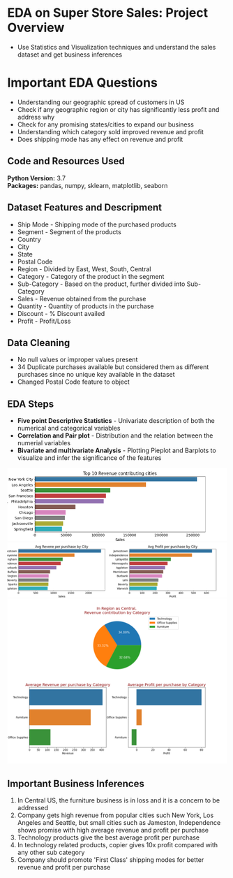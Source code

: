 # EDA on Super Store Sales: Project Overview 
* Use Statistics and Visualization techniques and understand the sales dataset and get business inferences

# Important EDA Questions
* Understanding our geographic spread of customers in US
* Check if any geographic region or city has significantly less profit and address why
* Check for any promising states/cities to expand our business
* Understanding which category sold improved revenue and profit
* Does shipping mode has any effect on revenue and profit

## Code and Resources Used 
**Python Version:** 3.7  
**Packages:** pandas, numpy, sklearn, matplotlib, seaborn 

## Dataset Features and Descripment
* Ship Mode    - Shipping mode of the purchased products
* Segment      - Segment of the products
* Country
* City
* State
* Postal Code
* Region       - Divided by East, West, South, Central
* Category     - Category of the product in the segment
* Sub-Category - Based on the product, further divided into Sub-Category
* Sales        - Revenue obtained from the purchase
* Quantity     - Quantity of products in the purchase
* Discount     - % Discount availed
* Profit       - Profit/Loss

## Data Cleaning
*	No null values or improper values present
*	34 Duplicate purchases available but considered them as different purchases since no unique key available in the dataset
*	Changed Postal Code feature to object 

## EDA Steps
* **Five point Descriptive Statistics** - Univariate description of both the numerical and categorical variables
* **Correlation and Pair plot** - Distribution and the relation between the numerial variables
* **Bivariate and multivariate Analysis** - Plotting Pieplot and Barplots to visualize and infer the significance of the features

![alt text](https://github.com/kihtrakinam/EDA/blob/4aa7d26a56560693b5586a13fd827485143f398e/top_rev_city_10.png "Top 10 Cities by Revenue")
![alt text](https://github.com/kihtrakinam/EDA/blob/f7ff2bc23ec70a0f9ce3e7db63b3f434334700f3/avg_rev_prof_city.png "Top Avg Revenue and Profit Cities")
![alt text](https://github.com/kihtrakinam/EDA/blob/f690b9fd86b8a22cc58533a3a5bf493e67a7e177/Central_Category.png "Revenue and Profit in Central US by Category")


## Important Business Inferences

1. In Central US, the furniture business is in loss and it is a concern to be addressed
2. Company gets high revenue from popular cities such New York, Los Angeles and Seattle, but small cities such as Jameston, Independence shows promise with high average revenue and profit per purchase
3. Technology products give the best average profit per purchase
4. In technology related products, copier gives 10x profit compared with any other sub category
5. Company should promote 'First Class' shipping modes for better revenue and profit per purchase 
